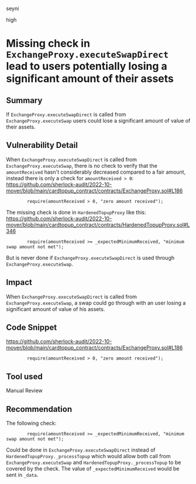 seyni

high

# Missing check in `ExchangeProxy.executeSwapDirect` lead to users potentially losing a significant amount of their assets

## Summary
If `ExchangeProxy.executeSwapDirect` is called from `ExchangeProxy.executeSwap` users could lose a significant amount of value of their assets.
## Vulnerability Detail
When `ExchangeProxy.executeSwapDirect` is called from `ExchangeProxy.executeSwap`, there is no check to verify that the `amountReceived` hasn't considerably decreased compared to a fair amount, instead there is only a check for `amountReceived > 0`:
https://github.com/sherlock-audit/2022-10-mover/blob/main/cardtopup_contract/contracts/ExchangeProxy.sol#L186
```solidity
        require(amountReceived > 0, "zero amount received");
```
The missing check is done in `HardenedTopupProxy` like this:
https://github.com/sherlock-audit/2022-10-mover/blob/main/cardtopup_contract/contracts/HardenedTopupProxy.sol#L346
```solidity
        require(amountReceived >= _expectedMinimumReceived, "minimum swap amount not met");
```
But is never done if `ExchangeProxy.executeSwapDirect` is used through `ExchangeProxy.executeSwap`.

## Impact
When `ExchangeProxy.executeSwapDirect` is called from `ExchangeProxy.executeSwap`, a swap could go through with an user losing a significant amount of value of his assets.

## Code Snippet
https://github.com/sherlock-audit/2022-10-mover/blob/main/cardtopup_contract/contracts/ExchangeProxy.sol#L186
```solidity
        require(amountReceived > 0, "zero amount received");
```

## Tool used

Manual Review

## Recommendation
The following check:
```solidity
        require(amountReceived >= _expectedMinimumReceived, "minimum swap amount not met");
```
Could be done in `ExchangeProxy.executeSwapDirect` instead of `HardenedTopupProxy._processTopup` which would allow both call from `ExchangeProxy.executeSwap` and `HardenedTopupProxy._processTopup` to be covered by the check.
The value of `_expectedMinimumReceived` would be sent in `_data`.